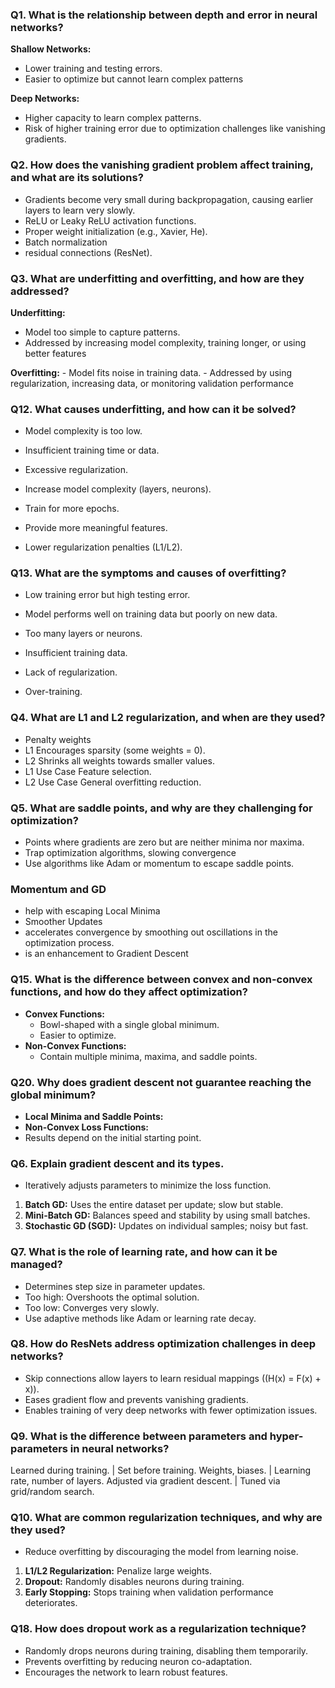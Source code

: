 

### Q1. What is the relationship between depth and error in neural networks?
**Shallow Networks:**
  - Lower training and testing errors.
  - Easier to optimize but cannot learn complex patterns

**Deep Networks:**
  - Higher capacity to learn complex patterns.
  - Risk of higher training error due to optimization challenges like vanishing gradients.


### Q2. How does the vanishing gradient problem affect training, and what are its solutions?
- Gradients become very small during backpropagation, causing earlier layers to learn very slowly.
- ReLU or Leaky ReLU activation functions.
- Proper weight initialization (e.g., Xavier, He).
- Batch normalization 
- residual connections (ResNet).


### Q3. What are underfitting and overfitting, and how are they addressed?
**Underfitting:**
  - Model too simple to capture patterns.
  - Addressed by increasing model complexity, training longer, or using better features

**Overfitting:**
    - Model fits noise in training data.
    - Addressed by using regularization, increasing data, or monitoring validation performance

### Q12. What causes underfitting, and how can it be solved?
- Model complexity is too low.
- Insufficient training time or data.
- Excessive regularization.

- Increase model complexity (layers, neurons).
- Train for more epochs.
- Provide more meaningful features.
- Lower regularization penalties (L1/L2).

### Q13. What are the symptoms and causes of overfitting?
- Low training error but high testing error.
- Model performs well on training data but poorly on new data.

- Too many layers or neurons.
- Insufficient training data.
- Lack of regularization.
- Over-training.

### Q4. What are L1 and L2 regularization, and when are they used?
- Penalty weights
- L1  Encourages sparsity (some weights = 0).  
- L2 Shrinks all weights towards smaller values.
- L1 Use Case Feature selection.                
- L2 Use Case General overfitting reduction.


### Q5. What are saddle points, and why are they challenging for optimization?
- Points where gradients are zero but are neither minima nor maxima.
- Trap optimization algorithms, slowing convergence
- Use algorithms like Adam or momentum to escape saddle points.


### Momentum and GD
- help with escaping Local Minima
- Smoother Updates
- accelerates convergence by smoothing out oscillations in the optimization process.
- is an enhancement to Gradient Descent

### Q15. What is the difference between convex and non-convex functions, and how do they affect optimization?
- **Convex Functions:**
    - Bowl-shaped with a single global minimum.
    - Easier to optimize.
- **Non-Convex Functions:**
    - Contain multiple minima, maxima, and saddle points.

### Q20. Why does gradient descent not guarantee reaching the global minimum?
- **Local Minima and Saddle Points:**
- **Non-Convex Loss Functions:**
- Results depend on the initial starting point.

### Q6. Explain gradient descent and its types.
- Iteratively adjusts parameters to minimize the loss function.
1. **Batch GD:** Uses the entire dataset per update; slow but stable.
2. **Mini-Batch GD:** Balances speed and stability by using small batches.
3. **Stochastic GD (SGD):** Updates on individual samples; noisy but fast.

### Q7. What is the role of learning rate, and how can it be managed?
- Determines step size in parameter updates.
- Too high: Overshoots the optimal solution.
- Too low: Converges very slowly.
- Use adaptive methods like Adam or learning rate decay.






### Q8. How do ResNets address optimization challenges in deep networks?
- Skip connections allow layers to learn residual mappings (\(H(x) = F(x) + x\)).
- Eases gradient flow and prevents vanishing gradients.
- Enables training of very deep networks with fewer optimization issues.




### Q9. What is the difference between parameters and hyper-parameters in neural networks?

Learned during training.    | Set before training.
Weights, biases.            | Learning rate, number of layers.
Adjusted via gradient descent. | Tuned via grid/random search.


### Q10. What are common regularization techniques, and why are they used?
- Reduce overfitting by discouraging the model from learning noise.
1. **L1/L2 Regularization:** Penalize large weights.
2. **Dropout:** Randomly disables neurons during training.
3. **Early Stopping:** Stops training when validation performance deteriorates.


### Q18. How does dropout work as a regularization technique?

- Randomly drops neurons during training, disabling them temporarily.
- Prevents overfitting by reducing neuron co-adaptation.
- Encourages the network to learn robust features.



